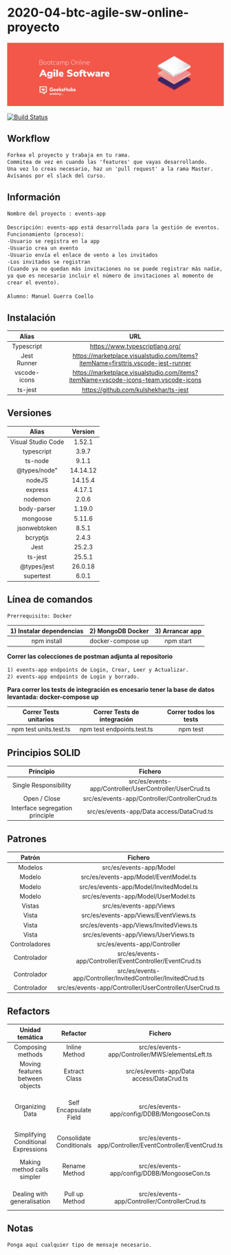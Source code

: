 # 2020-04-btc-agile-sw-online-proyecto

<p align="center">
    <img src="https://github.com/GeeksHubsAcademy/2020-geekshubs-media/blob/master/image/githubagilesoftware.jpg" >	
</p>

[![Build Status](https://travis-ci.com/thecoello/2020-04-btc-agile-sw-online-proyecto.svg?branch=develop)](https://travis-ci.com/thecoello/2020-04-btc-agile-sw-online-proyecto)

## Workflow
```
Forkea el proyecto y trabaja en tu rama.
Commitea de vez en cuando las 'features' que vayas desarrollando.
Una vez lo creas necesario, haz un 'pull request' a la rama Master.
Avísanos por el slack del curso.
```

## Información
```
Nombre del proyecto : events-app

Descripción: events-app está desarrollada para la gestión de eventos.
Funcionamiento (proceso): 
-Usuario se registra en la app
-Usuario crea un evento
-Usuario envía el enlace de vento a los invitados
-Los invitados se registran 
(Cuando ya no quedan más invitaciones no se puede registrar más nadie,
ya que es necesario incluir el número de invitaciones al momento de crear el evento).

Alumno: Manuel Guerra Coello
```

## Instalación
| Alias | URL |
| :-------: | :------: |
| Typescript|   https://www.typescriptlang.org/| 
| Jest Runner |  https://marketplace.visualstudio.com/items?itemName=firsttris.vscode-jest-runner |
| vscode-icons | https://marketplace.visualstudio.com/items?itemName=vscode-icons-team.vscode-icons | 
| ts-jest | https://github.com/kulshekhar/ts-jest  | 


## Versiones
| Alias | Version |
| :-------: | :------: |
| Visual Studio Code| 1.52.1 |
| typescript | 3.9.7 |
| ts-node | 9.1.1 |
| @types/node" | 14.14.12 |
| nodeJS | 14.15.4|
| express | 4.17.1| 
| nodemon | 2.0.6 |
| body-parser | 1.19.0 |
| mongoose | 5.11.6 |
| jsonwebtoken | 8.5.1 |
| bcryptjs | 2.4.3 |
| Jest | 25.2.3 |
| ts-jest | 25.5.1 |
| @types/jest | 26.0.18|
| supertest | 6.0.1 |

## Línea de comandos
```
Prerrequisito: Docker
```
| 1) Instalar dependencias | 2) MongoDB Docker | 3) Arrancar app |
| :-------: | :-------: | :-------: |
| npm install | docker-compose up | npm start |

**Correr las colecciones de postman adjunta al repositorio**

```
1) events-app endpoints de Login, Crear, Leer y Actualizar.
2) events-app endpoints de Login y borrado.
```

**Para correr los tests de integración es encesario tener la base de datos levantada: docker-compose up**

| Correr Tests unitarios | Correr Tests de integración | Correr todos los tests
| :-------: | :-------: | :-------: |
| npm test units.test.ts | npm test endpoints.test.ts | npm test |

## Principios SOLID
| Principio | Fichero  |
| :-------: | :------: | 
| Single Responsibility | src/es/events-app/Controller/UserController/UserCrud.ts |
| Open / Close | src/es/events-app/Controller/ControllerCrud.ts |
| Interface segregation principle | src/es/events-app/Data access/DataCrud.ts |

## Patrones
| Patrón | Fichero | 
| :-------: | :------: |
| Modelos | src/es/events-app/Model |
| Modelo | src/es/events-app/Model/EventModel.ts |
| Modelo | src/es/events-app/Model/InvitedModel.ts |
| Modelo | src/es/events-app/Model/UserModel.ts |
| Vistas | src/es/events-app/Views |
| Vista| src/es/events-app/Views/EventViews.ts |
| Vista| src/es/events-app/Views/InvitedViews.ts |
| Vista| src/es/events-app/Views/UserViews.ts |
| Controladores | src/es/events-app/Controller |
| Controlador| src/es/events-app/Controller/EventController/EventCrud.ts |
| Controlador| src/es/events-app/Controller/InvitedController/InvitedCrud.ts |
| Controlador| src/es/events-app/Controller/UserController/UserCrud.ts |


## Refactors
Unidad temática | Refactor | Fichero | Método 
| :-------: | :-------: | :------: |:------: |
| Composing methods | Inline Method | src/es/events-app/Controller/MWS/elementsLeft.ts  | Linea 3|
| Moving features between objects | Extract Class | src/es/events-app/Data access/DataCrud.ts  | Lineas 5 - 17 |
| Organizing Data | Self Encapsulate Field | src/es/events-app/config/DDBB/MongooseCon.ts  | Lineas 16 - 24... 40, 48, 52 |
| Simplifying Conditional Expressions| Consolidate Conditionals | src/es/events-app/Controller/EventController/EventCrud.ts  | Linea 111 o 113 |
| Making method calls simpler | Rename Method | src/es/events-app/config/DDBB/MongooseCon.ts  |  Linea 32 - Linea 57 |
| Dealing with generalisation | Pull up Method | src/es/events-app/Controller/ControllerCrud.ts  |  Lineas 14 - 17 |


## Notas
```
Ponga aquí cualquier tipo de mensaje necesario.
```
